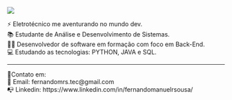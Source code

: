 <p> 
    <img src="https://readme-typing-svg.herokuapp.com?font=Poppins&size=24&color=add8e6&center=true&vCenter=true&lines=Olá+,+me+chamo+Fernando+&#128075;;Seja+bem+-+vindo+ao+meu+perfil!"(https://git.io/typing-svg>
 </p>
⚡ Eletrotécnico me aventurando no mundo dev.<br>
📚 Estudante de Análise e Desenvolvimento de Sistemas.<br>
👨‍💻 Desenvolvedor de software em formação com foco em Back-End.<br>
💻 Estudando as tecnologias: PYTHON, JAVA e SQL.
<hr/>
📡Contato em: <br/>
📩 Email: fernandomrs.tec@gmail.com <br>
📭 Linkedin: https://www.linkedin.com/in/fernandomanuelrsousa/
